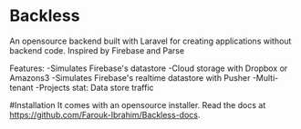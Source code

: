 # Backless
An opensource backend built with Laravel for creating applications without backend code. Inspired by Firebase and Parse

Features:
-Simulates Firebase's datastore
-Cloud storage with Dropbox or Amazons3
-Simulates Firebase's realtime datastore with Pusher
-Multi-tenant
-Projects stat: Data store traffic

#Installation
It comes with an opensource installer. Read the docs at https://github.com/Farouk-Ibrahim/Backless-docs.
